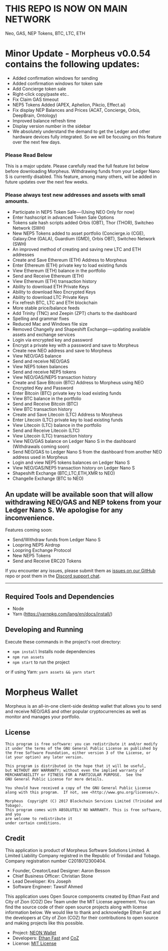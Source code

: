 # THIS REPO IS NOW ON MAIN NETWORK

Neo, GAS, NEP Tokens, BTC, LTC, ETH

# Minor Update - Morpheus v0.0.54 contains the following updates:

- Added confirmation windows for sending
- Added confirmation windows for token sale
- Add Concierge token sale
- Right-click copy/paste etc..
- Fix Claim GAS timeout
- NEP5 Tokens Added (APEX, Aphelion, Pikcio, Effect.ai)
- Fix display NEP Balances and Prices (ACAT, Concierge, Orbis, DeepBrain, Ontology)
- Improved balance refresh time
- Display version number in the sidebar
- We absolutely understand the demand to get the Ledger and other hardware devices fully integrated. So we will be focusing on this feature over the next few days.


### Please Read Below

This is a major update. Please carefully read the full feature list below before downloading Morpheus. Withdrawing funds from your Ledger Nano S is currently disabled. This feature, among many others, will be added in future updates over the next few weeks.

### Please always test new addresses and assets with small amounts.

- Participate in NEP5 Token Sale — (Using NEO Only for now)
- Enter hashscript in advanced Token Sale Options
- Tokens sale hash scripts added Orbis (OBT), Thor (THOR), Switcheo Network (SWH)
- New NEP5 Tokens added to asset portfolio (Concierge.io (CGE), Galaxy.One (GALA), Guardium (GMD), Orbis OBT), Switcheo Network (SWH)
- An improved method of creating and saving new LTC and ETH addresses
- Create and Save Ethereum (ETH) Address to Morpheus
- Enter Ethereum (ETH) private key to load existing funds
- View Ethereum (ETH) balance in the portfolio
- Send and Receive Ethereum (ETH)
- View Ethereum (ETH) transaction history
- Ability to download ETH Private Keys
- Ability to download Neo Encrypted Keys
- Ability to download LTC Private Keys
- Fix refresh BTC, LTC and ETH blockchain
- More stable price/balance feeds
- Add Trinity (TNC) and Zeepin (ZPT) charts to the dashboard
- Spelling and grammar fixes
- Reduced Mac and Windows file size
- Removed Changelly and Shapeshift Exchange — updating available assets and exchange services
- Login via encrypted key and password
- Encrypt a private key with a password and save to Morpheus
- Create new NEO address and save to Morpheus
- View NEO/GAS balance
- Send and receive NEO/GAS
- View NEP5 token balances
- Send and receive NEP5 tokens
- View NEO/GAS/NEP5 transaction history
- Create and Save Bitcoin (BTC) Address to Morpheus using NEO Encrypted Key and Password
- Enter Bitcoin (BTC) private key to load existing funds
- View BTC balance in the portfolio
- Send and Receive Bitcoin (BTC)
- View BTC transaction history
- Create and Save Litecoin (LTC) Address to Morpheus
- Enter Litecoin (LTC) private key to load existing funds
- View Litecoin (LTC) balance in the portfolio
- Send and Receive Litecoin (LTC)
- View Litecoin (LTC) transaction history
- View NEO/GAS balance on Ledger Nano S in the dashboard (Withdrawals coming soon)
- Send NEO/GAS to Ledger Nano S from the dashboard from another NEO address used in Morpheus
- Login and view NEP5 tokens balances on Ledger Nano S
- View NEO/GAS/NEP5 transaction history on Ledger Nano S
- Shapeshift Exchange (BTC,LTC,ETH,XMR to NEO)
- Changelle Exchange (BTC to NEO)

## An update will be available soon that will allow withdrawing NEO/GAS and NEP tokens from your Ledger Nano S. We apologise for any inconvenience.

Features coming soon:

- Send/Withdraw funds from Ledger Nano S
- Loopring NEP5 Airdrop
- Loopring Exchange Protocol
- New NEP5 Tokens
- Send and Receive ERC20 Tokens

If you encounter any issues, please submit them as [issues on our GitHub](https://github.com/MorpheusWallet/beta/issues) repo or post them in the [Discord support chat](https://discord.gg/aaCEA8V).

_____

## Required Tools and Dependencies

  - Node 
  - Yarn (https://yarnpkg.com/lang/en/docs/install/)

## Developing and Running

Execute these commands in the project's root directory:

  - `npm install` Installs node dependencies
  - `npm run assets`
  - `npm start` to run the project
  
  or if using Yarn: `yarn assets && yarn start`
  


# Morpheus Wallet

Morpheus is an all-in-one client-side desktop wallet that allows you to send and receive NEO/GAS and other popular cryptocurrencies as well as monitor and manages your portfolio.

## License

    This program is free software: you can redistribute it and/or modify
    it under the terms of the GNU General Public License as published by
    the Free Software Foundation, either version 3 of the License, or
    (at your option) any later version.

    This program is distributed in the hope that it will be useful,
    but WITHOUT ANY WARRANTY; without even the implied warranty of
    MERCHANTABILITY or FITNESS FOR A PARTICULAR PURPOSE.  See the
    GNU General Public License for more details.

    You should have received a copy of the GNU General Public License
    along with this program.  If not, see <http://www.gnu.org/licenses/>.

    Morpheus  Copyright (C) 2017 Blockchain Services Limited (Trinidad and Tobago).
    This program comes with ABSOLUTELY NO WARRANTY. This is free software, and you
    are welcome to redistribute it
    under certain conditions.



## Credit

This application is product of Morpheus Software Solutions Limited. A Limited Liability Company registred in the Republic of Trinidad and Tobago. Company registration number C2018012300404.

- Founder, Creator/Lead Designer: Aaron Besson
- Chief Business Officer: Christian Stone
- Lead Developer: Krs Joseph
- Software Engineer: Tawsif Ahmed

This application uses Open Source components created by Ethan Fast and City of Zion (COZ) Dev Team under the MIT License agreement. You can find the source code of their open source projects along with license information below. We would like to thank and acknowledge Ethan Fast and the developers at City of Zion (COZ) for their contributions to open source and making projects like this possible.

 - Project: [NEON Wallet](https://github.com/CityOfZion/neon-wallet)
 - Developers: [Ethan Fast](https://github.com/Ejhfast) and [CoZ](https://github.com/CityOfZion)
 - License: [MIT License](https://github.com/CityOfZion/neon-wallet/blob/dev/LICENSE.md)
 



